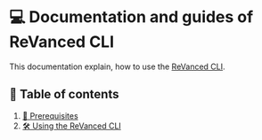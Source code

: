 # 💻 Documentation and guides of ReVanced CLI

This documentation explain, how to use the [ReVanced CLI](https://github.com/revanced/revanced-cli).

## 📖 Table of contents

1. [💼 Prerequisites](0_prerequisites.md)
2. [🛠️ Using the ReVanced CLI](1_usage.md)
